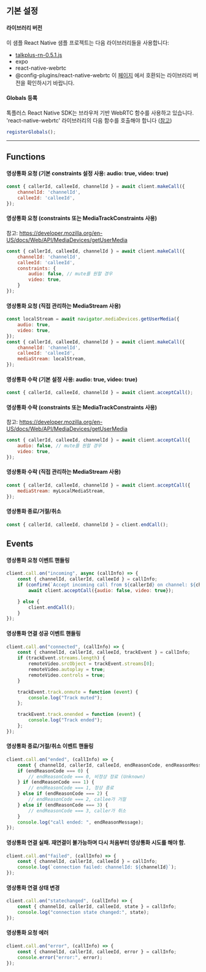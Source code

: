 ## 기본 설정
#### 라이브러리 버전
이 샘플 React Native 샘플 프로젝트는 다음 라이브러리들을 사용합니다:
- [talkplus-rn-0.5.1.js](https://asset.talkplus.io/react-native/talkplus-rn-0.5.1.js)
- expo 
- react-native-webrtc
- @config-plugins/react-native-webrtc
이 [페이지](https://github.com/expo/config-plugins/tree/main/packages/react-native-webrtc) 에서 호환되는 라이브러리 버전을 확인하시기 바랍니다.
    
#### Globals 등록
톡플러스 React Native SDK는 브라우저 기반 WebRTC 함수를 사용하고 있습니다.
'react-native-webrtc' 라이브러리의 다음 함수를 호출해야 합니다 ([참고](https://github.com/react-native-webrtc/react-native-webrtc/blob/master/Documentation/BasicUsage.md#registering-globals))
```javascript
registerGlobals();
```

---

## Functions
#### 영상통화 요청 (기본 constraints 설정 사용: audio: true, video: true)
```javascript
const { callerId, calleeId, channelId } = await client.makeCall({
    channelId: 'channelId', 
    calleeId: 'calleeId',
});
```
#### 영상통화 요청 (constraints 또는 MediaTrackConstraints 사용)
참고: https://developer.mozilla.org/en-US/docs/Web/API/MediaDevices/getUserMedia
```javascript
const { callerId, calleeId, channelId } = await client.makeCall({
    channelId: 'channelId',
    calleeId: 'calleeId', 
    constraints: {
        audio: false, // mute를 원할 경우 
        video: true,
    }
});
```
#### 영상통화 요청 (직접 관리하는 MediaStream 사용)
```javascript
const localStream = await navigator.mediaDevices.getUserMedia({
    audio: true,
    video: true,
});
const { callerId, calleeId, channelId } = await client.makeCall({
    channelId: 'channelId',
    calleeId: 'calleeId', 
    mediaStream: localStream,
});
```
#### 영상통화 수락 (기본 설정 사용: audio: true, video: true)
```javascript
const { callerId, calleeId, channelId } = await client.acceptCall();
```
#### 영상통화 수락 (constraints 또는 MediaTrackConstraints 사용)
참고: https://developer.mozilla.org/en-US/docs/Web/API/MediaDevices/getUserMedia
```javascript
const { callerId, calleeId, channelId } = await client.acceptCall({
    audio: false, // mute를 원할 경우
    video: true,
});
```
#### 영상통화 수락 (직접 관리하는 MediaStream 사용)
```javascript
const { callerId, calleeId, channelId } = await client.acceptCall({
    mediaStream: myLocalMediaStream,
});
```
#### 영상통화 종료/거절/취소
```javascript
const { callerId, calleeId, channelId } = client.endCall();
```
## Events
#### 영상통화 요청 이벤트 핸들링
```javascript
client.call.on("incoming", async (callInfo) => {
    const { channelId, callerId, calleeId } = callInfo;
    if (confirm(`Accept incoming call from ${callerId} on channel: ${channelId}?`)) {
        await client.acceptCall({audio: false, video: true});

    } else {
        client.endCall();
    }
});
```
#### 영상통화 연결 성공 이벤트 핸들링
```javascript
client.call.on("connected", (callInfo) => {
    const { channelId, callerId, calleeId, trackEvent } = callInfo;
    if (trackEvent.streams.length) {
        remoteVideo.srcObject = trackEvent.streams[0];
        remoteVideo.autoplay = true;
        remoteVideo.controls = true;
    }

    trackEvent.track.onmute = function (event) {
        console.log("Track muted");
    };

    trackEvent.track.onended = function (event) {
        console.log("Track ended");
    };
});
```
#### 영상통화 종료/거절/취소 이벤트 핸들링
```javascript
client.call.on("ended", (callInfo) => {
    const { channelId, callerId, calleeId, endReasonCode, endReasonMessage } = callInfo;
    if (endReasonCode === 0) {
        // endReasonCode === 0, 비정상 정료 (Unknown)
    } if (endReasonCode === 1) {
        // endReasonCode === 1, 정상 종료
    } else if (endReasonCode === 2) {
        // endReasonCode === 2, callee가 거절
    } else if (endReasonCode === 3) {
        // endReasonCode === 3, caller가 취소 
    }
    console.log("call ended: ", endReasonMessage);
});
```
#### 영상통화 연결 실패. 재연결이 불가능하며 다시 처음부터 영상통화 시도를 해야 함.
```javascript
client.call.on("failed", (callInfo) => {
    const { channelId, callerId, calleeId } = callInfo;
    console.log(`connection failed: channelId: ${channelId}`);
});
```
#### 영상통화 연결 상태 변경
```javascript
client.call.on("statechanged", (callInfo) => {
    const { channelId, callerId, calleeId, state } = callInfo;
    console.log("connection state changed:", state);
});
```
#### 영상통화 요청 에러
```javascript
client.call.on("error", (callInfo) => {
    const { channelId, callerId, calleeId, error } = callInfo;
    console.error("error:", error);
});
```